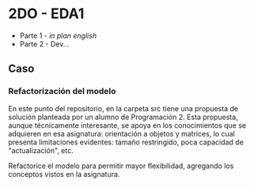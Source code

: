 # 2DO - EDA1

- Parte 1 - _in plan english_
- Parte 2 - Dev...

## Caso

### Refactorización del modelo

En este punto del repositorio, en la carpeta src tiene una propuesta de solución planteada por un alumno de Programación 2. Esta propuesta, aunque técnicamente interesante, se apoya en los conocimientos que se adquieren en esa asignatura: orientación a objetos y matrices, lo cual  presenta limitaciones evidentes: tamaño restringido, poca capacidad de "actualización", etc.

Refactorice el modelo para permitir mayor flexibilidad, agregando los conceptos vistos en la asignatura.